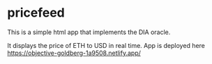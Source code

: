 # pricefeed

This is a simple html app that implements the DIA oracle. 

It displays the price of ETH to USD in real time. 
App is deployed here https://objective-goldberg-1a9508.netlify.app/
